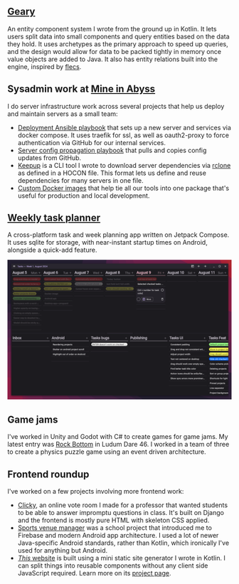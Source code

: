 ## [Geary](https://github.com/MineInAbyss/Geary)

An entity component system I wrote from the ground up in Kotlin. It lets users split data into small components and query entities based on the data they hold. It uses archetypes as the primary approach to speed up queries, and the design would allow for data to be packed tightly in memory once value objects are added to Java. It also has entity relations built into the engine, inspired by [flecs](https://github.com/SanderMertens/flecs).

## Sysadmin work at [Mine in Abyss](https://mineinabyss.com/)

I do server infrastructure work across several projects that help us deploy and maintain servers as a small team:

- [Deployment Ansible playbook](https://github.com/MineInAbyss/ansible-in-abyss) that sets up a new server and services via docker compose. It uses traefik for ssl, as well as oauth2-proxy to force authentication via GitHub for our internal services.
- [Server config propagation playbook](https://github.com/MineInAbyss/server-config) that pulls and copies config updates from GitHub.
- [Keepup](https://github.com/MineInAbyss/Keepup) is a CLI tool I wrote to download server dependencies via [rclone](https://rclone.org/) as defined in a HOCON file. This format lets us define and reuse dependencies for many servers in one file.
- [Custom Docker images](https://github.com/MineInAbyss/Docker) that help tie all our tools into one package that's useful for production and local development.

## [Weekly task planner](https://github.com/0ffz/tasks)

A cross-platform task and week planning app written on Jetpack Compose. It uses sqlite for storage, with near-instant startup times on Android, alongside a quick-add feature.

![Desktop app](/assets/images/tasks-desktop.png)

## Game jams

I've worked in Unity and Godot with C# to create games for game jams. My latest entry was [Rock Bottom](https://github.com/0ffz/Ludum-Dare-46) in Ludum Dare 46. I worked in a team of three to create a physics puzzle game using an event driven architecture.

## Frontend roundup

I've worked on a few projects involving more frontend work:

- [Clicky](https://github.com/0ffz/Clicky), an online vote room I made for a professor that wanted students to be able to answer impromptu questions in class. It's built on Django and the frontend is mostly pure HTML with skeleton CSS applied.
- [Sports venue manager](https://github.com/0ffz/CSCB07-final) was a school project that introduced me to Firebase and modern Android app architecture. I used a lot of newer Java-specific Android standards, rather than Kotlin, which ironically I've used for anything but Android.
- [*This* website](https://dvyy.me) is built using a mini static site generator I wrote in Kotlin. I can split things into reusable components without any client side JavaScript required. Learn more on its [project page](https://github.com/0ffz/personal-site).
